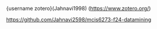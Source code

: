 {username zotero}(Jahnavi1998) (https://www.zotero.org/)


https://github.com/Jahnavi2598/mcis6273-f24-datamining
